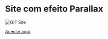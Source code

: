 # Site com efeito Parallax 

<img src='https://cdn.discordapp.com/attachments/920032936823238658/930531701254410260/ezgif.com-gif-maker_1_1.gif' alt='GIF Site'>

[Acesse aqui](https://eduardohoths.github.io/Projetos-Pessoais/parallax-top-animes/)